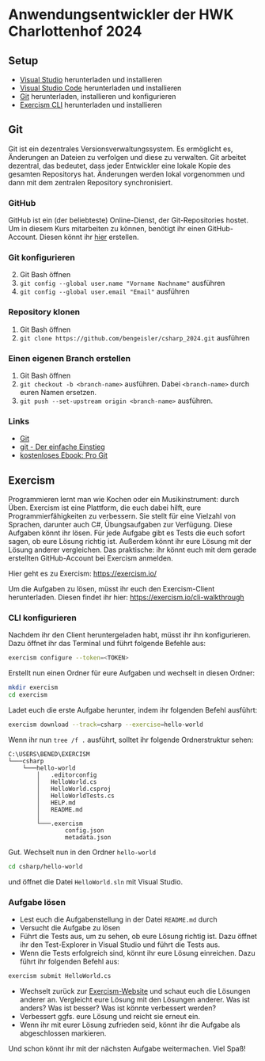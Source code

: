 # Anwendungsentwickler der HWK Charlottenhof 2024
## Setup
- [Visual Studio](https://visualstudio.microsoft.com/de/downloads/) herunterladen und installieren
- [Visual Studio Code](https://code.visualstudio.com/download) herunterladen und installieren
- [Git](https://git-scm.com/downloads) herunterladen, installieren und konfigurieren
- [Exercism CLI](https://exercism.io/cli-walkthrough) herunterladen und installieren

## Git
Git ist ein dezentrales Versionsverwaltungssystem. Es ermöglicht es, Änderungen an Dateien zu verfolgen und diese zu verwalten. Git arbeitet dezentral, das bedeutet, dass jeder Entwickler eine lokale Kopie des gesamten Repositorys hat. Änderungen werden lokal vorgenommen und dann mit dem zentralen Repository synchronisiert.

### GitHub
GitHub ist ein (der beliebteste) Online-Dienst, der Git-Repositories hostet. Um in diesem Kurs mitarbeiten zu können, benötigt ihr einen GitHub-Account. Diesen könnt ihr [hier](https://github.com/) erstellen.

### Git konfigurieren
2. Git Bash öffnen
3. `git config --global user.name "Vorname Nachname"` ausführen
4. `git config --global user.email "Email"` ausführen

### Repository klonen
1. Git Bash öffnen
2. `git clone https://github.com/bengeisler/csharp_2024.git` ausführen

### Einen eigenen Branch erstellen
1. Git Bash öffnen
2. `git checkout -b <branch-name>` ausführen. Dabei `<branch-name>` durch euren Namen ersetzen.
3. `git push --set-upstream origin <branch-name>` ausführen.

### Links
- [Git](https://git-scm.com/)
- [git - Der einfache Einstieg](https://rogerdudler.github.io/git-guide/index.de.html)
- [kostenloses Ebook: Pro Git](https://git-scm.com/book/de/v2)

## Exercism
Programmieren lernt man wie Kochen oder ein Musikinstrument: durch Üben. Exercism ist eine Plattform, die euch dabei hilft, eure Programmierfähigkeiten zu verbessern. Sie stellt für eine Vielzahl von Sprachen, darunter auch C#, Übungsaufgaben zur Verfügung. Diese Aufgaben könnt ihr lösen. Für jede Aufgabe gibt es Tests die euch sofort sagen, ob eure Lösung richtig ist. Außerdem könnt ihr eure Lösung mit der Lösung anderer vergleichen. Das praktische: ihr könnt euch mit dem gerade erstellten GitHub-Account bei Exercism anmelden.

Hier geht es zu Exercism: https://exercism.io/

Um die Aufgaben zu lösen, müsst ihr euch den Exercism-Client herunterladen. Diesen findet ihr hier: https://exercism.io/cli-walkthrough

### CLI konfigurieren
Nachdem ihr den Client heruntergeladen habt, müsst ihr ihn konfigurieren. Dazu öffnet ihr das Terminal und führt folgende Befehle aus:

```bash
exercism configure --token=<TOKEN>
```

Erstellt nun einen Ordner für eure Aufgaben und wechselt in diesen Ordner:

```bash
mkdir exercism
cd exercism
```

Ladet euch die erste Aufgabe herunter, indem ihr folgenden Befehl ausführt:

```bash
exercism download --track=csharp --exercise=hello-world
```

Wenn ihr nun `tree /f .` ausführt, solltet ihr folgende Ordnerstruktur sehen:

```
C:\USERS\BENED\EXERCISM
└───csharp
    └───hello-world
        │   .editorconfig
        │   HelloWorld.cs
        │   HelloWorld.csproj
        │   HelloWorldTests.cs
        │   HELP.md
        │   README.md
        │
        └───.exercism
                config.json
                metadata.json
```

Gut. Wechselt nun in den Ordner `hello-world`

```bash
cd csharp/hello-world
```

und öffnet die Datei `HelloWorld.sln` mit Visual Studio.

### Aufgabe lösen
- Lest euch die Aufgabenstellung in der Datei `README.md` durch
- Versucht die Aufgabe zu lösen
- Führt die Tests aus, um zu sehen, ob eure Lösung richtig ist. Dazu öffnet ihr den Test-Explorer in Visual Studio und führt die Tests aus.
- Wenn die Tests erfolgreich sind, könnt ihr eure Lösung einreichen. Dazu führt ihr folgenden Befehl aus:

```bash
exercism submit HelloWorld.cs
```

- Wechselt zurück zur [Exercism-Website](https://exercism.io/) und schaut euch die Lösungen anderer an. Vergleicht eure Lösung mit den Lösungen anderer. Was ist anders? Was ist besser? Was ist könnte verbessert werden?
- Verbessert ggfs. eure Lösung und reicht sie erneut ein.
- Wenn ihr mit eurer Lösung zufrieden seid, könnt ihr die Aufgabe als abgeschlossen markieren.

Und schon könnt ihr mit der nächsten Aufgabe weitermachen. Viel Spaß!




